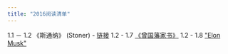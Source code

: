 ```yaml
---
title: "2016阅读清单"
---
```

1.1 － 1.2 《斯通纳》 (Stoner) - [链接](http://book.douban.com/subject/26425831/)
1.2 - 1.7  [《曾国藩家书》](http://book.douban.com/subject/1092645/)
1.2 - 1.8 ["Elon Musk"](http://book.douban.com/subject/26372738/)
